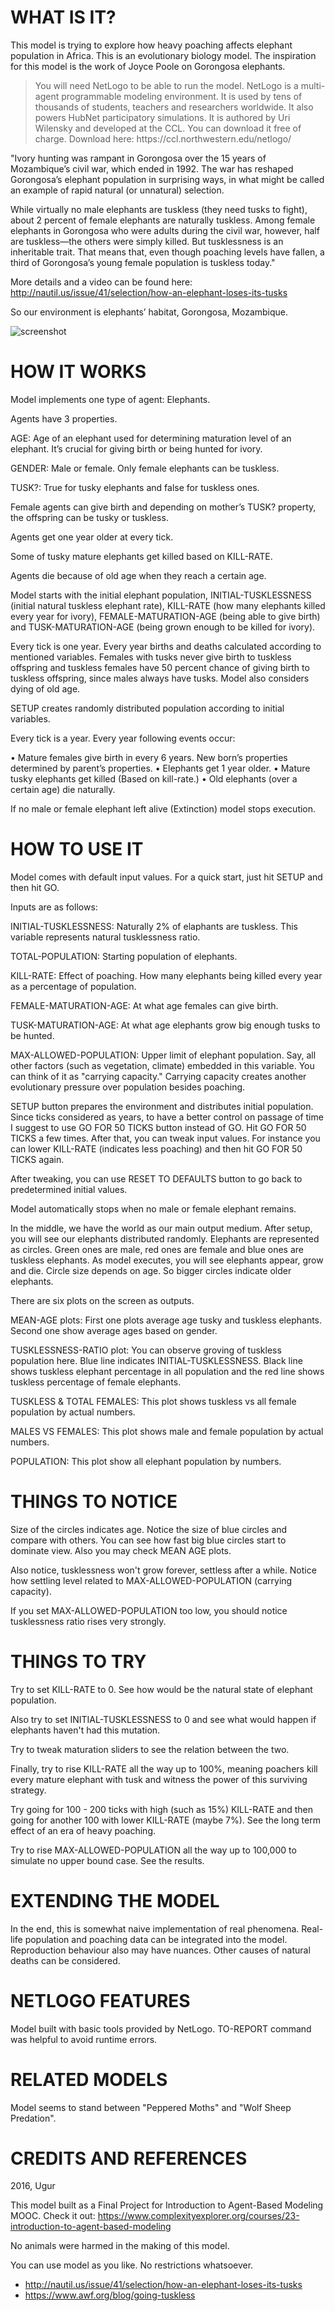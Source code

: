 # WHAT IS IT?

This model is trying to explore how heavy poaching affects elephant population in Africa. This is an evolutionary biology model. The inspiration for this model is the work of Joyce Poole  on Gorongosa elephants.

<blockquote>You will need NetLogo to be able to run the model. NetLogo is a multi-agent programmable modeling environment. It is used by tens of thousands of students, teachers and researchers worldwide. It also powers HubNet participatory simulations. It is authored by Uri Wilensky and developed at the CCL. You can download it free of charge. Download here:
https://ccl.northwestern.edu/netlogo/</blockquote>

"Ivory hunting was rampant in Gorongosa over the 15 years of Mozambique’s civil war, which ended in 1992. The war has reshaped Gorongosa’s elephant population in surprising ways, in what might be called an example of rapid natural (or unnatural) selection.

While virtually no male elephants are tuskless (they need tusks to fight), about 2 percent of female elephants are naturally tuskless. Among female elephants in Gorongosa who were adults during the civil war, however, half are tuskless—the others were simply killed. But tusklessness is an inheritable trait. That means that, even though poaching levels have fallen, a third of Gorongosa’s young female population is tuskless today."

More details and a video can be found here: http://nautil.us/issue/41/selection/how-an-elephant-loses-its-tusks

So our environment is elephants’ habitat, Gorongosa, Mozambique.

![screenshot](https://raw.githubusercontent.com/humbleai/elephants/master/2016-10-31_15-43-20.png)

# HOW IT WORKS

Model implements one type of agent: Elephants.

Agents have 3 properties.

AGE: Age of an elephant used for determining maturation level of an elephant. It’s crucial for giving birth or being hunted for ivory.

GENDER: Male or female. Only female elephants can be tuskless.

TUSK?: True for tusky elephants and false for tuskless ones.

Female agents can give birth and depending on mother’s TUSK? property, the offspring can be tusky or tuskless.

Agents get one year older at every tick.

Some of tusky mature elephants get killed based on KILL-RATE.

Agents die because of old age when they reach a certain age.


Model starts with the initial elephant population, INITIAL-TUSKLESSNESS (initial natural tuskless elephant rate), KILL-RATE  (how many elephants killed every year for ivory), FEMALE-MATURATION-AGE (being able to give birth) and TUSK-MATURATION-AGE (being grown enough to be killed for ivory).

Every tick is one year. Every year births and deaths calculated according to mentioned variables. Females with tusks never give birth to tuskless offspring and tuskless females have 50 percent chance of giving birth to tuskless offspring, since males always have tusks. Model also considers dying of old age.

SETUP creates randomly distributed population according to initial variables.

Every tick is a year. Every year following events occur:

• Mature females give birth in every 6 years. New born’s properties determined by parent’s properties.
• Elephants get 1 year older.
• Mature tusky elephants get killed (Based on kill-rate.)
• Old elephants (over a certain age) die naturally.

If no male or female elephant left alive (Extinction) model stops execution.

# HOW TO USE IT

Model comes with default input values. For a quick start, just hit SETUP and then hit GO.

Inputs are as follows:

INITIAL-TUSKLESSNESS: Naturally 2% of elaphants are tuskless. This variable represents natural tusklessness ratio.

TOTAL-POPULATION: Starting population of elephants.

KILL-RATE: Effect of poaching. How many elephants being killed every year as a percentage of population.

FEMALE-MATURATION-AGE: At what age females can give birth.

TUSK-MATURATION-AGE: At what age elephants grow big enough tusks to be hunted.

MAX-ALLOWED-POPULATION: Upper limit of elephant population. Say, all other factors (such as vegetation, climate) embedded in this variable. You can think of it as "carrying capacity." Carrying capacity creates another evolutionary pressure over population besides poaching.

SETUP button prepares the environment and distributes initial population. Since ticks considered as years, to have a better control on passage of time I suggest to use GO FOR 50 TICKS button instead of GO. Hit GO FOR 50 TICKS a few times. After that, you can tweak input values. For instance you can lower KILL-RATE (indicates less poaching) and then hit GO FOR 50 TICKS again.

After tweaking, you can use RESET TO DEFAULTS button to go back to predetermined initial values.

Model automatically stops when no male or female elephant remains.

In the middle, we have the world as our main output medium. After setup, you will see our elephants distributed randomly. Elephants are represented as circles. Green ones are male, red ones are female and blue ones are tuskless elephants. As model executes, you will see elephants appear, grow and die. Circle size depends on age. So bigger circles indicate older elephants.

There are six plots on the screen as outputs.

MEAN-AGE plots: First one plots average age tusky and tuskless elephants. Second one show average ages based on gender.

TUSKLESSNESS-RATIO plot: You can observe groving of tuskless population here. Blue line indicates INITIAL-TUSKLESSNESS. Black line shows tuskless elephant percentage in all population and the red line shows tuskless percentage of female elephants.

TUSKLESS & TOTAL FEMALES: This plot shows tuskless vs all female population by actual numbers.

MALES VS FEMALES: This plot shows male and female population by actual numbers.

POPULATION: This plot show all elephant population by numbers.


# THINGS TO NOTICE

Size of the circles indicates age. Notice the size of blue circles and compare with others. You can see how fast big blue circles start to dominate view. Also you may check MEAN AGE plots.

Also notice, tusklessness won't grow forever, settless after a while. Notice how settling level related to MAX-ALLOWED-POPULATION (carrying capacity).

If you set MAX-ALLOWED-POPULATION too low, you should notice tusklessness ratio rises very strongly.

# THINGS TO TRY

Try to set KILL-RATE to 0. See how would be the natural state of elephant population.

Also try to set INITIAL-TUSKLESSNESS to 0 and see what would happen if elephants haven't had this mutation.

Try to tweak maturation sliders to see the relation between the two.

Finally, try to rise KILL-RATE all the way up to 100%, meaning poachers kill every mature elephant with tusk and witness the power of this surviving strategy.

Try going for 100 - 200 ticks with high (such as 15%) KILL-RATE and then going for another 100 with lower KILL-RATE (maybe 7%). See the long term effect of an era of heavy poaching.

Try to rise MAX-ALLOWED-POPULATION all the way up to 100,000 to simulate no upper bound case. See the results.

# EXTENDING THE MODEL

In the end, this is somewhat naive implementation of real phenomena. Real-life population and poaching data can be integrated into the model. Reproduction behaviour also may have nuances. Other causes of natural deaths can be considered.

# NETLOGO FEATURES

Model built with basic tools provided by NetLogo. TO-REPORT command was helpful to avoid runtime errors.

# RELATED MODELS

Model seems to stand between "Peppered Moths" and "Wolf Sheep Predation".

# CREDITS AND REFERENCES

2016, Ugur

This model built as a Final Project for Introduction to Agent-Based Modeling MOOC. Check it out: https://www.complexityexplorer.org/courses/23-introduction-to-agent-based-modeling

No animals were harmed in the making of this model.

You can use model as you like. No restrictions whatsoever.

* http://nautil.us/issue/41/selection/how-an-elephant-loses-its-tusks
* https://www.awf.org/blog/going-tuskless
